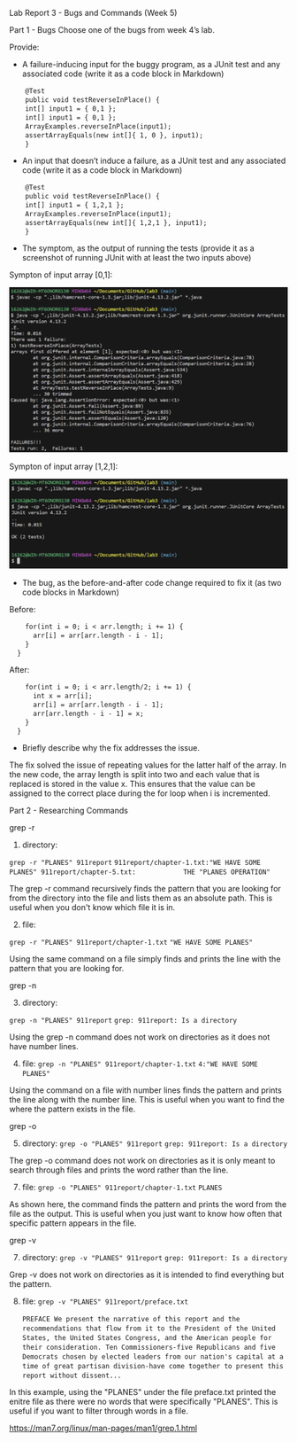 Lab Report 3 - Bugs and Commands (Week 5)

Part 1 - Bugs
Choose one of the bugs from week 4’s lab.

Provide:

* A failure-inducing input for the buggy program, as a JUnit test and any associated code (write it as a code block in Markdown)

```public class ArrayTests {
	@Test
	public void testReverseInPlace() {
 	int[] input1 = { 0,1 };
    int[] input1 = { 0,1 };
    ArrayExamples.reverseInPlace(input1);
    assertArrayEquals(new int[]{ 1, 0 }, input1);
	}
```

* An input that doesn’t induce a failure, as a JUnit test and any associated code (write it as a code block in Markdown)

```public class ArrayTests {
	@Test 
	public void testReverseInPlace() {
    int[] input1 = { 1,2,1 };
    ArrayExamples.reverseInPlace(input1);
    assertArrayEquals(new int[]{ 1,2,1 }, input1);
	}
```

* The symptom, as the output of running the tests (provide it as a screenshot of running JUnit with at least the two inputs above)

Sympton of input array [0,1]:

![image](FailureSymptom.png)

Sympton of input array [1,2,1]:

![image](SuccessSymptom.png)

* The bug, as the before-and-after code change required to fix it (as two code blocks in Markdown)

Before:

```static void reverseInPlace(int[] arr) {
    for(int i = 0; i < arr.length; i += 1) {
      arr[i] = arr[arr.length - i - 1];
    }
  }
```

After: 

```static void reverseInPlace(int[] arr) {
    for(int i = 0; i < arr.length/2; i += 1) {
      int x = arr[i];
      arr[i] = arr[arr.length - i - 1];
      arr[arr.length - i - 1] = x;
    }
  }
```

* Briefly describe why the fix addresses the issue.

The fix solved the issue of repeating values for the latter half of the array. In the new code, the array length is split into two and each value that is replaced is stored in the value x. This ensures that the value can be assigned to the correct place during the for loop when i is incremented.

Part 2 - Researching Commands

grep -r

1. directory:

`grep -r "PLANES" 911report`
`911report/chapter-1.txt:"WE HAVE SOME PLANES"
911report/chapter-5.txt:            THE "PLANES OPERATION"`

The grep -r command recursively finds the pattern that you are looking for from the directory into the file and lists them as an absolute path. This is useful when you don't know which file it is in.

2. file:

`grep -r "PLANES" 911report/chapter-1.txt`
`"WE HAVE SOME PLANES"`

Using the same command on a file simply finds and prints the line with the pattern that you are looking for.

grep -n

3. directory:

`grep -n "PLANES" 911report`
`grep: 911report: Is a directory`

Using the grep -n command does not work on directories as it does not have number lines.

4. file:
`grep -n "PLANES" 911report/chapter-1.txt`
`4:"WE HAVE SOME PLANES"`

Using the command on a file with number lines finds the pattern and prints the line along with the number line. This is useful when you want to find the where the pattern exists in the file.

grep -o

5. directory:
`grep -o "PLANES" 911report`
`grep: 911report: Is a directory`

The grep -o command does not work on directories as it is only meant to search through files and prints the word rather than the line.

7. file:
`grep -o "PLANES" 911report/chapter-1.txt`
`PLANES`

As shown here, the command finds the pattern and prints the word from the file as the output. This is useful when you just want to know how often that specific pattern appears in the file.

grep -v

7. directory:
`grep -v "PLANES" 911report`
`grep: 911report: Is a directory`

Grep -v does not work on directories as it is intended to find everything but the pattern.

8. file:
`grep -v "PLANES" 911report/preface.txt`

   `PREFACE
            We present the narrative of this report and the recommendations that flow from it to
                the President of the United States, the United States Congress, and the American
                people for their consideration. Ten Commissioners-five Republicans and five
                Democrats chosen by elected leaders from our nation's capital at a time of great
                partisan division-have come together to present this report without dissent...`

In this example, using the "PLANES" under the file preface.txt printed the enitre file as there were no words that were specifically "PLANES". This is useful if you want to filter through words in a file.

https://man7.org/linux/man-pages/man1/grep.1.html
